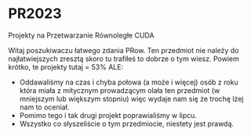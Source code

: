 # PR2023
Projekty na Przetwarzanie Równoległe CUDA

Witaj poszukiwaczu łatwego zdania PRow.
Ten przedmiot nie należy do najłatwiejszych zresztą skoro tu trafiłeś to dobrze o tym wiesz.
Powiem krótko, te projekty tutaj = 53% ALE:
* Oddawaliśmy na czas i chyba połowa (a może i więcej) osób z roku która miała z mitycznym prowadzącym olała ten przedmiot (w mniejszym lub większym stopniu) więc wydaje nam się że trochę lżej nam to oceniał.
* Pomimo tego i tak drugi projekt poprawialiśmy w lipcu.
* Wszystko co słyszeliście o tym przedmiocie, niestety jest prawdą.
